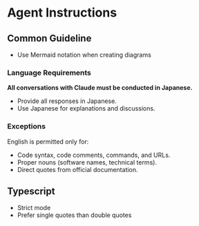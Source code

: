 # Agent Instructions

## Common Guideline

- Use Mermaid notation when creating diagrams

### Language Requirements

**All conversations with Claude must be conducted in Japanese.**

- Provide all responses in Japanese.
- Use Japanese for explanations and discussions.

### Exceptions

English is permitted only for:

- Code syntax, code comments, commands, and URLs.
- Proper nouns (software names, technical terms).
- Direct quotes from official documentation.

## Typescript

- Strict mode
- Prefer single quotes than double quotes
